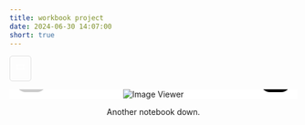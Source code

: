 ```yaml
---
title: workbook project
date: 2024-06-30 14:07:00
short: true
---
```


<style>
	.image-container {
		position: relative;
		display: flex;
		flex-direction: column;
		align-items: center;
		justify-content: center;
		width: 100%;
		max-width: 522px;
		max-height: 80vh;
		overflow-y: scroll;
		background-color: white;
		margin-top: 12px;
	}
	img {
		max-width: 100%;
		max-height: 100% !important;
		border: none !important;
		box-shadow: none !important;
	}
	.controls {
		display: flex;
		justify-content: space-between;
		width: 100%;
		position: absolute;
		bottom: 12px;
	}
	button {
		padding: 12px 14px;
		border: none;
		border-radius: 1rem;
		background-color: #000;
		color: white;
		cursor: pointer;
		font-size: 16px;
		margin: auto 12px;
		font-size: 24px;
	}
	button:disabled {
		background-color: #ccc;
		cursor: not-allowed;
	}
	#grid-view {
		display: none;
		flex-wrap: wrap;
		justify-content: center;
		width: 100%;
	}
	.grid-item {
		margin: 5px;
		cursor: pointer;
	}
	.grid-item img {
		width: 100px;
		height: 100px;
		object-fit: cover;
	}
	#toggle-view {
		position: relative;
		padding: 8px 10px;
		border: solid 1px rgba(0, 0, 0, 0.12);
		background-color: transparent;
		color: white;
		cursor: pointer;
		font-size: 16px;
		border-radius: 5px;
		margin: 0 !important;
	}
</style>

<button id="toggle-view" onclick="toggleView()">🎞️</button>

<div class="image-container">
	<img id="image-viewer" src="https://thomas.design/blog/2024/06/30/workbook-project/00.jpeg" alt="Image Viewer">
	<div class="controls">
		<button id="prev" onclick="showPrev()" disabled="">←</button>
		<button id="next" onclick="showNext()">→</button>
	</div>
	<div id="grid-view"></div>
</div>

<div>
	<p style="text-align: center;">
		Another notebook down.
	</p>
</div>

<script>
	const images = [
		'00.jpeg',
		'01.jpeg',
		'02.jpeg',
		'03.jpeg',
		'04.jpeg',
		'05.jpeg',
		'06.jpeg',
		'07.jpeg',
		'08.jpeg',
		'09.jpeg',
		'010.jpeg',
		'011.jpeg',
		'012.jpeg',
		'013.jpeg',
		'014.jpeg',
		'015.jpeg',
		'016.jpeg',
		'017.jpeg',
		'018.jpeg',
		'019.jpeg',
		'020.jpeg',
		'021.jpeg',
		'022.jpeg',
		'023.jpeg',
		'024.jpeg',
		'025.jpeg',
		'026.jpeg',
		'027.jpeg',
		'028.jpeg',
		'029.jpeg',
		'030.jpeg',
		'031.jpeg',
		'032.jpeg',
		'033.jpeg',
		'034.jpeg',
		'035.jpeg',
		'036.jpeg',
		'037.jpeg',
		'038.jpeg',
		'039.jpeg',
		'040.jpeg',
		'041.jpeg',
		'042.jpeg',
		'043.jpeg',
		'044.jpeg',
		'045.jpeg',
		'046.jpeg',
		'047.jpeg',
		'048.jpeg',
		'049.jpeg',
		'050.jpeg',
		'051.jpeg',
		'052.jpeg',
		'053.jpeg',
		'054.jpeg',
		'055.jpeg',
		'056.jpeg',
		'057.jpeg',
		'058.jpeg',
		'059.jpeg',
		'060.jpeg',
		'061.jpeg',
		'062.jpeg',
		'063.jpeg',
		'064.jpeg',
		'065.jpeg',
		'066.jpeg',
		'067.jpeg',
		// Add more image filenames as needed
	];
	let currentIndex = 0;
	let gridView = false;

	function showImage(index) {
		const imageViewer = document.getElementById('image-viewer');
		imageViewer.src = `https://thomas.design/blog/2024/06/30/workbook-project/${images[index]}`;
		document.getElementById('prev').disabled = index === 0;
		document.getElementById('next').disabled = index === images.length - 1;
	}

	function showPrev() {
		if (currentIndex > 0) {
			currentIndex--;
			showImage(currentIndex);
		}
	}

	function showNext() {
		if (currentIndex < images.length - 1) {
			currentIndex++;
			showImage(currentIndex);
		}
	}

	function createGrid() {
		const gridView = document.getElementById('grid-view');
		gridView.innerHTML = '';
		images.forEach((img, index) => {
			const div = document.createElement('div');
			div.classList.add('grid-item');
			div.onclick = () => {
				currentIndex = index;
				toggleView();
				showImage(currentIndex);
			};
			const image = document.createElement('img');
			image.src = `https://thomas.design/blog/2024/06/30/workbook-project/${img}`;
			div.appendChild(image);
			gridView.appendChild(div);
		});
	}

	function toggleView() {
		const imageView = document.getElementById('image-viewer');
		const controls = document.querySelector('.controls');
		const gridView = document.getElementById('grid-view');
		const toggleButton = document.getElementById('toggle-view');

		if (gridView.style.display === 'none' || !gridView.style.display) {
			gridView.style.display = 'flex';
			imageView.style.display = 'none';
			controls.style.display = 'none';
			toggleButton.innerText = '📽️';
		} else {
			gridView.style.display = 'none';
			imageView.style.display = 'block';
			controls.style.display = 'flex';
			toggleButton.innerText = '🎞️';
		}
	}

	// Initialize the viewer with the first image and create the grid
	showImage(currentIndex);
	createGrid();
</script>
